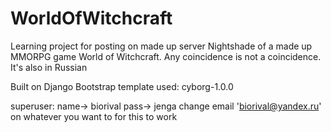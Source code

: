 # WorldOfWitchcraft
Learning project for posting on made up server Nightshade of a made up MMORPG game World of Witchcraft. Any coincidence is not a coincidence. It's also in Russian

Built on Django
Bootstrap template used: cyborg-1.0.0

superuser: name-> biorival pass-> jenga
change email 'biorival@yandex.ru' on whatever you want to for this to work
